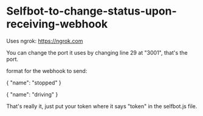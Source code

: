 # Selfbot-to-change-status-upon-receiving-webhook
 
Uses ngrok: https://ngrok.com

You can change the port it uses by changing line 29 at "3001", that's the port.

format for the webhook to send:

{
  "name": "stopped"
}

{
  "name": "driving"
}


That's really it, just put your token where it says "token" in the selfbot.js file.
